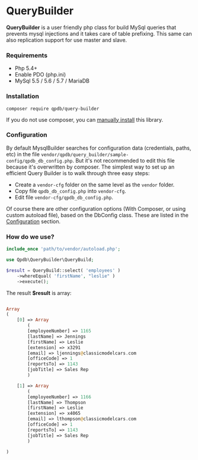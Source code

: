# QueryBuilder

**QueryBuilder** is a user friendly php class for build MySql queries that prevents mysql injections and it takes care of table prefixing. This same can also replication support for use master and slave.

### Requirements
* Php 5.4+
* Enable PDO (php.ini)
* MySql 5.5 / 5.6 / 5.7 / MariaDB

### Installation

```
composer require qpdb/query-builder
```
If you do not use composer, you can [manually install](docs/installation/manual.md) this library.

### Configuration

By default MysqlBuilder searches for configuration data (credentials, paths, etc) in the file 
```vendor/qpdb/query_builder/sample-config/qpdb_db_config.php```. 
But it's not recommended to edit this file because it's overwritten by composer.
The simplest way to set up an efficient Query Builder is to walk through three easy steps:
- Create a ```vendor-cfg``` folder on the same level as the ```vendor``` folder.
- Copy file ```qpdb_db_config.php``` into ```vendor-cfg```.
- Edit file ```vendor-cfg/qpdb_db_config.php```.

Of course there are other configuration options (With Composer, or using custom autoload file), based on the DbConfig class. 
These are listed in the [Configuration](docs/installation/config2.md) section.

### How do we use?
```php
include_once 'path/to/vendor/autoload.php';

use Qpdb\QueryBuilder\QueryBuild;

$result = QueryBuild::select( 'employees' )
	->whereEqual( 'firstName', "leslie" )
	->execute();
```
The result **$result** is array:
```php

Array
(
	[0] => Array
	    (
		[employeeNumber] => 1165
		[lastName] => Jennings
		[firstName] => Leslie
		[extension] => x3291
		[email] => ljennings@classicmodelcars.com
		[officeCode] => 1
		[reportsTo] => 1143
		[jobTitle] => Sales Rep
	    )

	[1] => Array
	    (
		[employeeNumber] => 1166
		[lastName] => Thompson
		[firstName] => Leslie
		[extension] => x4065
		[email] => lthompson@classicmodelcars.com
		[officeCode] => 1
		[reportsTo] => 1143
		[jobTitle] => Sales Rep
	    )

)

```
